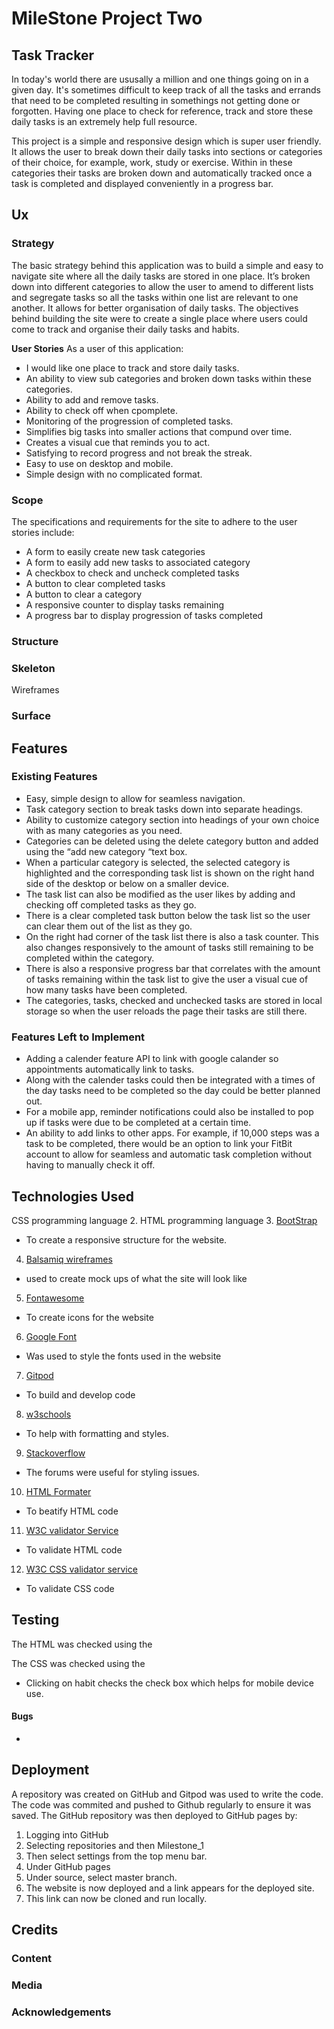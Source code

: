 # MileStone Project Two
## Task Tracker

In today's world there are ususally a million and one things going on in a given day. It's sometimes difficult to keep track 
of all the tasks and errands that need to be completed resulting in somethings not getting done or forgotten. Having one 
place to check for reference, track and store these daily tasks is an extremely help full resource. 

This project is a simple and responsive design which is super user friendly. It allows the user to break down their daily tasks into sections or categories of their choice, for example, work, study or exercise. Within in these categories their tasks are broken down and automatically tracked once a task is completed and displayed conveniently in a progress bar. 

## Ux
### Strategy

The basic strategy behind this application was to build a simple and easy to navigate site where all the daily tasks are stored in one place. It’s broken down into different categories to allow the user to amend to different lists and segregate tasks so all the tasks within one list are relevant to one another. It allows for better organisation of daily tasks.
The objectives behind building the site were to create a single place where users could come to track and organise their daily tasks and habits.

**User Stories**
As a user of this application: 

* I would like one place to track and store daily tasks.
* An ability to view sub categories and broken down tasks within these categories.
* Ability to add and remove tasks.
* Ability to check off when cpomplete.
* Monitoring of the progression of completed tasks.
* Simplifies big tasks into smaller actions that compund over time. 
* Creates a visual cue that reminds you to act.
* Satisfying to record progress and not break the streak. 
* Easy to use on desktop and mobile.
* Simple design with no complicated format. 


### Scope
The specifications and requirements for the site to adhere to the user stories include:
* A form to easily create new task categories
* A form to easily add new tasks to associated category
* A checkbox to check and uncheck completed tasks
* A button to clear completed tasks
* A button to clear a category
* A responsive counter to display tasks remaining
* A progress bar to display progression of tasks completed


### Structure

### Skeleton

Wireframes

### Surface

## Features
### Existing Features
* Easy, simple design to allow for seamless navigation.
* Task category section to break tasks down into separate headings.
* Ability to customize category section into headings of your own choice with as many categories as you need.
* Categories can be deleted using the delete category button and added using the “add new category “text box.
* When a particular category is selected, the selected category is highlighted and the corresponding task list is shown on the right hand side of the desktop or below on a smaller device.
* The task list can also be modified as the user likes by adding and checking off completed tasks as they go. 
* There is a clear completed task button below the task list so the user can clear them out of the list as they go. 
* On the right had corner of the task list there is also a task counter. This also changes responsively to the amount of tasks still remaining to be completed within the category. 
* There is also a responsive progress bar that correlates with the amount of tasks remaining within the task list to give the user a visual cue of how many tasks have been completed. 
* The categories, tasks, checked and unchecked tasks are stored in local storage so when the user reloads the page their tasks are still there.

### Features Left to Implement

* Adding a calender feature API to link with google calander so appointments automatically link to tasks. 
* Along with the calender tasks could then be integrated with a times of the day tasks need to be completed so the day could be better planned out.
* For a mobile app, reminder notifications could also be installed to pop up if tasks were due to be completed at a certain time.
* An ability to add links to other apps. For example, if 10,000 steps was a task to be completed, there would be an option to link your FitBit account to allow for seamless and automatic task completion without having to manually check it off. 
## Technologies Used

CSS programming language
2. HTML programming language
3. [BootStrap](https://getbootstrap.com/)
* To create a responsive structure for the website. 
4. [Balsamiq wireframes](https://balsamiq.com/wireframes/)
* used to create mock ups of what the site will look like
5. [Fontawesome](https://fontawesome.com/)
* To create icons for the website
6. [Google Font](https://fonts.google.com/)
* Was used to style the fonts used in the website
7. [Gitpod](https://gitpod.io/workspaces/)
* To build and develop code
8. [w3schools](w3schools.com)
* To help with formatting and styles.
9. [Stackoverflow](https://stackoverflow.com/)
* The forums were useful for styling issues.
10. [HTML Formater](https://www.freeformatter.com/html-formatter.html#ad-output)
* To beatify HTML code
11. [W3C validator Service](https://validator.w3.org/#validate_by_input)
* To validate HTML code
12. [W3C CSS validator service](https://jigsaw.w3.org/css-validator/validator)
* To validate CSS code

## Testing

The HTML was checked using the 

The CSS was checked using the 

* Clicking on habit checks the check box which helps for mobile device use. 

#### Bugs
* 

## Deployment

A repository was created on GitHub and Gitpod was used to write the code. The code was commited and pushed to Github regularly to ensure it was saved. The GitHub repository was then deployed to GitHub pages by:

1. Logging into GitHub
2. Selecting repositories and then Milestone_1
3. Then select settings from the top menu bar.
4. Under GitHub pages
5. Under source, select master branch.
6. The website is now deployed and a link appears for the deployed site.
7. This link can now be cloned and run locally.

## Credits

### Content

### Media

### Acknowledgements

